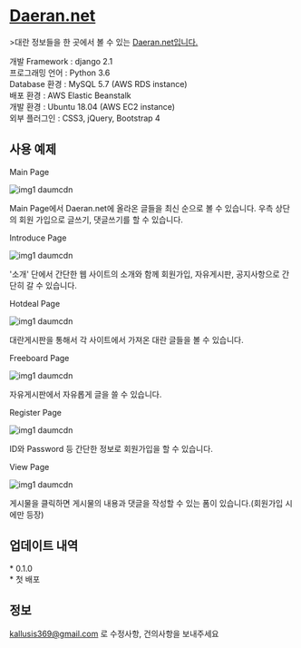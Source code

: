 # [Daeran.net](Daeran.net)

\>대란 정보들을 한 곳에서 볼 수 있는 [Daeran.net입니다.](Daeran.net%EC%9E%85%EB%8B%88%EB%8B%A4.)

개발 Framework : django 2.1  
프로그래밍 언어 : Python 3.6  
Database 환경 : MySQL 5.7 (AWS RDS instance)  
배포 환경 : AWS Elastic Beanstalk  
개발 환경 : Ubuntu 18.04 (AWS EC2 instance)  
외부 플러그인 : CSS3, jQuery, Bootstrap 4

## 사용 예제

Main Page

![img1 daumcdn](https://user-images.githubusercontent.com/45918816/78887578-1770a800-7a9b-11ea-83ee-1d556e6501bb.png)

Main Page에서 Daeran.net에 올라온 글들을 최신 순으로 볼 수 있습니다. 우측 상단의 회원 가입으로 글쓰기, 댓글쓰기를 할 수 있습니다.

Introduce Page

![img1 daumcdn](https://user-images.githubusercontent.com/45918816/78887628-2b1c0e80-7a9b-11ea-8d03-072c692ab2dd.png)


'소개' 단에서 간단한 웹 사이트의 소개와 함께 회원가입, 자유게시판, 공지사항으로 간단히 갈 수 있습니다.

Hotdeal Page

![img1 daumcdn](https://user-images.githubusercontent.com/45918816/78887654-32431c80-7a9b-11ea-9700-ecce8264d3ea.png)

대란게시판을 통해서 각 사이트에서 가져온 대란 글들을 볼 수 있습니다.

Freeboard Page

![img1 daumcdn](https://user-images.githubusercontent.com/45918816/78887667-3838fd80-7a9b-11ea-80ad-f8042bbd4b6e.png)

자유게시판에서 자유롭게 글을 쓸 수 있습니다.

Register Page

![img1 daumcdn](https://user-images.githubusercontent.com/45918816/78887677-3ff8a200-7a9b-11ea-9776-83c99866479d.png)

ID와 Password 등 간단한 정보로 회원가입을 할 수 있습니다.

View Page

![img1 daumcdn](https://user-images.githubusercontent.com/45918816/78887698-4dae2780-7a9b-11ea-87d6-0e500e1dcc9b.png)

게시물을 클릭하면 게시물의 내용과 댓글을 작성할 수 있는 폼이 있습니다.(회원가입 시에만 등장)

## 업데이트 내역

\* 0.1.0  
\* 첫 배포

## 정보

[kallusis369@gmail.com](mailto:kallusis369@gmail.com) 로 수정사항, 건의사항을 보내주세요
